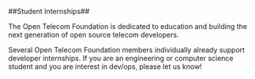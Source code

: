 ##Student Internships##

The Open Telecom Foundation is dedicated to education and building the next generation of open source telecom developers. 

Several Open Telecom Foundation members individually already support developer internships. If you are an engineering or computer science student and you are interest in dev/ops, please let us know! 
